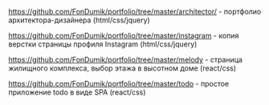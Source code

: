 https://github.com/FonDumik/portfolio/tree/master/architector/ - портфолио архитектора-дизайнера (html/css/jquery)

https://github.com/FonDumik/portfolio/tree/master/instagram - копия верстки страницы профиля Instagram (html/css/jquery)

https://github.com/FonDumik/portfolio/tree/master/melody - страница жилищного комплекса, выбор этажа в высотном доме (react/css)

https://github.com/FonDumik/portfolio/tree/master/todo - простое приложение todo в виде SPA (react/css)
